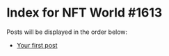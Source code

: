 # Index for NFT World #1613
Posts will be displayed in the order below:

- [Your first post](./001-first.md)

